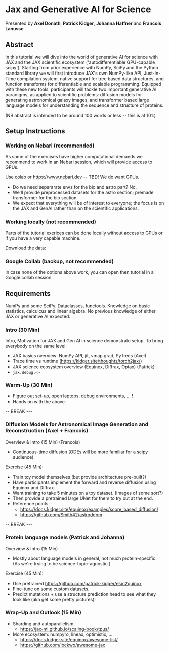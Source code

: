 # Jax and Generative AI for Science

Presented by **Axel Donath**, **Patrick Kidger**, **Johanna Haffner** and **Francois Lanusse**

## Abstract 
In this tutorial we will dive into the world of generative AI for science with JAX and the JAX scientific ecosystem ('autodifferentiable GPU-capable scipy').
Starting from prior experience with NumPy, SciPy and the Python standard library we will first introduce JAX's own
NumPy-like API, Just-In-Time compilation system, native support for tree based data structures, and function transforms
for differentiable and scalable programming. Equipped with these new tools, participants will tackle
two important generative AI paradigms, as applied to scientific problems:
diffusion models for generating astronomical galaxy images, and transformer based large language models for understanding the 
sequence and structure of proteins.

(NB abstract is intended to be around 100 words or less -- this is at 101.)

## Setup Instructions

### Working on Nebari (recommended)
As some of the exercises have higher computational demands we recommend to work in an Nebari session, which will
provide access to GPUs. 


Use colab or https://www.nebari.dev -- TBD! We do want GPUs.

- Do we need separarate envs for the bio and astro part? No.
- We'll provide preprocessed datasets for the astro section; premade transformer for the bio section.
- We expect that everything will be of interest to everyone; the focus is on the JAX and GenAI rather than on the scientific applications.

### Working locally (not recommended)
Parts of the tutorial exerices can be done locally without access to GPUs or if you have a very capable machine. 

Download the data:



### Google Collab (backup, not recommended)
In case none of the options above work, you can open then tutorial in a Google collab session.



## Requirements
NumPy and some SciPy. Dataclasses, functools. Knowledge on basic statistics, calculcus and linear algebra.
No previous knowledge of either JAX or generative AI expected.

### Intro (30 Min)
Intro, Motivation for JAX and Gen AI in science demonstrate setup. To bring everybody on the same level:
- JAX basics overview: NumPy API, jit, vmap grad, PyTrees (Axel)
- Trace time vs runtime (https://kidger.site/thoughts/torch2jax/)
- JAX science ecosystem overview (Equinox, Diffrax, Optax) (Patrick)
- `jax.debug.<>`

### Warm-Up (30 Min)
- Figure out set-up, open laptops, debug environments, ... !
- Hands on with the above.

-- BREAK ---

### Diffusion Models for Astronomical Image Generation and Reconstruction (Axel + Francois)

Overview & Intro (15 Min) (Francois)

- Continuous-time diffusion (ODEs will be more familiar for a scipy audience)

Exercise (45 Min):

- Train toy model themselves (but provide architecture pre-built?)
- Have participants implement the forward and reverse diffusion using Equinox and Diffrax.
- Want training to take 5 minutes on a toy dataset. (Images of some sort?)
- Then provide a pretrained large UNet for them to try out at the end.
- Reference points:
    - https://docs.kidger.site/equinox/examples/score_based_diffusion/
    - https://github.com/Smith42/astroddpm

-- BREAK ---

### Protein language models (Patrick and Johanna)

Overview & Intro (15 Min)

- Mostly about language models in general, not much protein-specific. (As we're trying to be science-topic-agnostic.)

Exercise (45 Min):

- Use pretrained https://github.com/patrick-kidger/esm2quinox
- Fine-tune on some custom datasets.
- Predict mutations + use a structure prediction head to see what they look like (aka get some pretty pictures)!

### Wrap-Up and Outlook (15 Min)

- Sharding and autoparallelism
  - https://jax-ml.github.io/scaling-book/tpus/
- More ecosystem: numpyro, lineax, optimistix, ...
  - https://docs.kidger.site/equinox/awesome-list/
  - https://github.com/lockwo/awesome-jax

